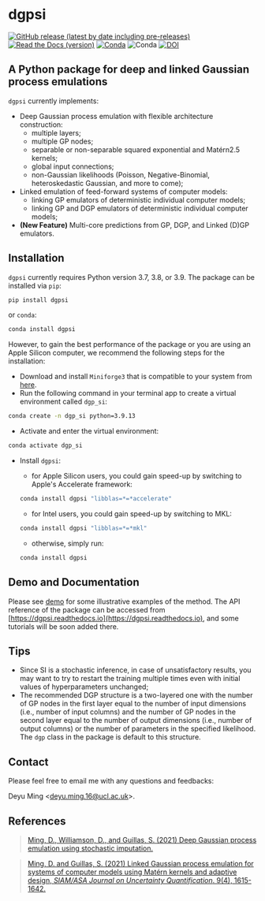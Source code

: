 # dgpsi
[![GitHub release (latest by date including pre-releases)](https://img.shields.io/github/v/release/mingdeyu/DGP?display_name=release&include_prereleases&style=flat-square)](https://github.com/mingdeyu/DGP/releases)
[![Read the Docs (version)](https://img.shields.io/readthedocs/dgpsi/latest?style=flat-square)](https://dgpsi.readthedocs.io)
[![Conda](https://img.shields.io/conda/dn/conda-forge/dgpsi?label=Conda%20Downloads&style=flat-square)](https://anaconda.org/conda-forge/dgpsi)
![Conda](https://img.shields.io/conda/pn/conda-forge/dgpsi?color=informational&style=flat-square)
[![DOI](https://img.shields.io/badge/DOI-10.1137%2F20M1323771-informational?style=flat-square)](https://epubs.siam.org/doi/abs/10.1137/20M1323771)

## A Python package for deep and linked Gaussian process emulations
`dgpsi` currently implements:

* Deep Gaussian process emulation with flexible architecture construction: 
    - multiple layers;
    - multiple GP nodes;
    - separable or non-separable squared exponential and Mat&eacute;rn2.5 kernels;
    - global input connections;
    - non-Gaussian likelihoods (Poisson, Negative-Binomial, heteroskedastic Gaussian, and more to come);
* Linked emulation of feed-forward systems of computer models:
    - linking GP emulators of deterministic individual computer models;
    - linking GP and DGP emulators of deterministic individual computer models;
* **(New Feature)** Multi-core predictions from GP, DGP, and Linked (D)GP emulators.

## Installation
`dgpsi` currently requires Python version 3.7, 3.8, or 3.9. The package can be installed via `pip`:

```bash
pip install dgpsi
```

or `conda`:

```bash
conda install dgpsi
```

However, to gain the best performance of the package or you are using an Apple Silicon computer, we recommend the following steps for the installation:
* Download and install `Miniforge3` that is compatible to your system from [here](https://github.com/conda-forge/miniforge).
* Run the following command in your terminal app to create a virtual environment called `dgp_si`:

```bash
conda create -n dgp_si python=3.9.13 
```

* Activate and enter the virtual environment:

```bash
conda activate dgp_si
```

* Install `dgpsi`:
    - for Apple Silicon users, you could gain speed-up by switching to Apple's Accelerate framework:

    ```bash
    conda install dgpsi "libblas=*=*accelerate"
    ```

    - for Intel users, you could gain speed-up by switching to MKL:

    ```bash
    conda install dgpsi "libblas=*=*mkl"
    ```

    - otherwise, simply run:
    ```bash
    conda install dgpsi
    ```

## Demo and Documentation
Please see [demo](https://github.com/mingdeyu/DGP/tree/master/demo) for some illustrative examples of the method. The API reference 
of the package can be accessed from [https://dgpsi.readthedocs.io](https://dgpsi.readthedocs.io), and some tutorials will be soon added there.

## Tips
* Since SI is a stochastic inference, in case of unsatisfactory results, you may want to try to restart the training multiple times even with initial values of hyperparameters unchanged;
* The recommended DGP structure is a two-layered one with the number of GP nodes in the first layer equal to the number of input dimensions (i.e., number of input columns) and the number of GP nodes in the second layer equal to the number of output dimensions (i.e., number of output columns) or the number of parameters in the specified likelihood. The `dgp` class in the package is default to this structure.

## Contact
Please feel free to email me with any questions and feedbacks: 

Deyu Ming <[deyu.ming.16@ucl.ac.uk](mailto:deyu.ming.16@ucl.ac.uk)>.

## References
> [Ming, D., Williamson, D., and Guillas, S. (2021) Deep Gaussian process emulation using stochastic imputation.](https://arxiv.org/abs/2107.01590)

> [Ming, D. and Guillas, S. (2021) Linked Gaussian process emulation for systems of computer models using Mat&eacute;rn kernels and adaptive design, <i>SIAM/ASA Journal on Uncertainty Quantification</i>. 9(4), 1615-1642.](https://epubs.siam.org/doi/abs/10.1137/20M1323771)
